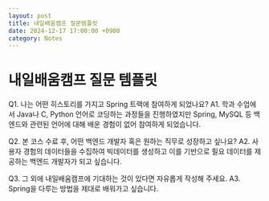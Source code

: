 ```yaml
---
layout: post
title: 내일배움캠프 질문템플릿
date: 2024-12-17 17:00:00 +0900
category: Notes
---
```

# 내일배움캠프 질문 템플릿

Q1. 나는 어떤 히스토리를 가지고 Spring 트랙에 참여하게 되었나요?
A1. 학과 수업에서 Java나 C, Python 언어로 코딩하는 과정들을 진행하였지만 Spring, MySQL 등 백엔드와 관련된 언어에 대해 배운 경험이 없어 참여하게 되었습니다.   

Q2. 본 코스 수료 후, 어떤 백엔드 개발자 혹은 원하는 직무로 성장하고 싶나요?
A2. 사용자 경험의 데이터들을 수집하여 빅데이터를 생성하고 이를 기반으로 필요 데이터를 제공하는 백엔드 개발자가 되고 싶습니다.   

Q3. 그 외에 내일배움캠프에 기대하는 것이 있다면 자유롭게 작성해 주세요.
A3. Spring을 다루는 방법을 제대로 배워가고 싶습니다.
